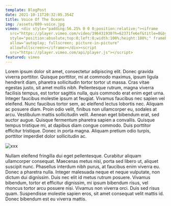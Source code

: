 ```yaml
---
template: BlogPost
date: 2021-10-11T20:32:05.354Z
title: Voice Of The Oceans
img: /assets/009-voice.jpg
vimeo: <div style="padding:56.25% 0 0 0;position:relative;"><iframe
  src="https://player.vimeo.com/video/396431930?h=62371fe6ef&title=0&byline=0&portrait=0"
  style="position:absolute;top:0;left:0;width:100%;height:100%;" frameborder="0"
  allow="autoplay; fullscreen; picture-in-picture"
  allowfullscreen></iframe></div><script
  src="https://player.vimeo.com/api/player.js"></script>
featured: vimeo
---
```

Lorem ipsum dolor sit amet, consectetur adipiscing elit. Donec gravida viverra porttitor. Quisque porttitor, mi at commodo maximus, ipsum ligula hendrerit diam, pharetra sollicitudin tortor tortor ut massa. Cras vitae egestas justo, sit amet mollis nibh. Pellentesque rutrum, magna viverra facilisis tempus, est tortor sagittis nulla, quis commodo erat enim eget urna. Integer faucibus molestie ipsum at feugiat. Vivamus faucibus nec sapien vel eleifend. Nunc faucibus tortor sem, ac eleifend lectus lobortis nec. Aliquam ac posuere diam. Proin odio velit, finibus non ullamcorper eu, sodales at arcu. Vestibulum mattis sollicitudin velit. Aenean eget bibendum erat, sed auctor augue. Quisque fermentum pharetra sapien a convallis. Quisque tempus tristique mi, at dapibus diam congue commodo. Duis porttitor efficitur tristique. Donec in porta magna. Aliquam pretium odio turpis, porttitor imperdiet dolor sollicitudin ac.

![xxx](/assets/010-voice.jpg "xxx")

Nullam eleifend fringilla dui eget pellentesque. Curabitur aliquam ullamcorper consequat. Maecenas metus nisi, porta sed libero ut, aliquet suscipit nunc. Phasellus interdum nibh purus, at faucibus enim viverra eu. Donec a pharetra nulla. Integer malesuada neque et neque vulputate, non dictum dui dignissim. Duis nec elit id metus rutrum posuere. Vivamus bibendum, tortor et efficitur dignissim, mi ipsum bibendum risus, vel rhoncus tortor arcu posuere nisi. Vivamus non viverra orci. Duis sed risus quam. Suspendisse molestie sapien eros, sit amet consequat velit mattis id. Donec bibendum est eu viverra mattis.